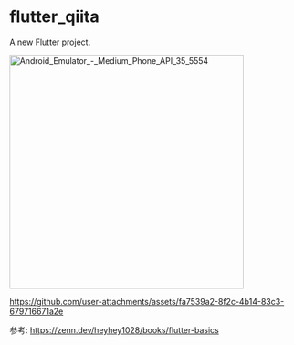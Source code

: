 # flutter_qiita

A new Flutter project.

<img width="410" alt="Android_Emulator_-_Medium_Phone_API_35_5554" src="https://github.com/user-attachments/assets/40a993e0-d90c-4ab2-b2f0-b6da7143a52b">



https://github.com/user-attachments/assets/fa7539a2-8f2c-4b14-83c3-679716671a2e



参考: https://zenn.dev/heyhey1028/books/flutter-basics

